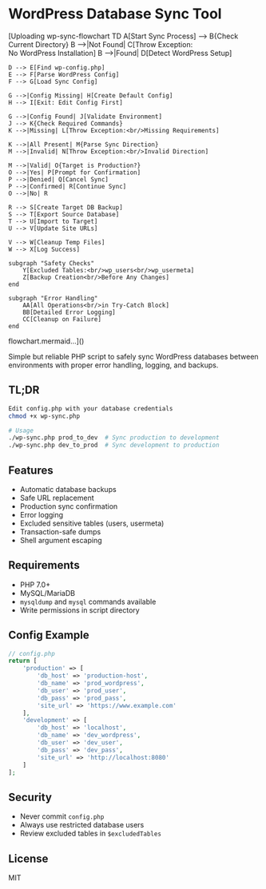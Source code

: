 # WordPress Database Sync Tool
[Uploading wp-sync-flowchart TD
    A[Start Sync Process] --> B{Check Current Directory}
    B -->|Not Found| C[Throw Exception:<br/>No WordPress Installation]
    B -->|Found| D[Detect WordPress Setup]
    
    D --> E[Find wp-config.php]
    E --> F[Parse WordPress Config]
    F --> G[Load Sync Config]
    
    G -->|Config Missing| H[Create Default Config]
    H --> I[Exit: Edit Config First]
    
    G -->|Config Found| J[Validate Environment]
    J --> K{Check Required Commands}
    K -->|Missing| L[Throw Exception:<br/>Missing Requirements]
    
    K -->|All Present| M{Parse Sync Direction}
    M -->|Invalid| N[Throw Exception:<br/>Invalid Direction]
    
    M -->|Valid| O{Target is Production?}
    O -->|Yes| P[Prompt for Confirmation]
    P -->|Denied| Q[Cancel Sync]
    P -->|Confirmed| R[Continue Sync]
    O -->|No| R
    
    R --> S[Create Target DB Backup]
    S --> T[Export Source Database]
    T --> U[Import to Target]
    U --> V[Update Site URLs]
    
    V --> W[Cleanup Temp Files]
    W --> X[Log Success]
    
    subgraph "Safety Checks"
        Y[Excluded Tables:<br/>wp_users<br/>wp_usermeta]
        Z[Backup Creation<br/>Before Any Changes]
    end
    
    subgraph "Error Handling"
        AA[All Operations<br/>in Try-Catch Block]
        BB[Detailed Error Logging]
        CC[Cleanup on Failure]
    end
flowchart.mermaid…]()

Simple but reliable PHP script to safely sync WordPress databases between environments with proper error handling, logging, and backups.

## TL;DR
```bash
Edit config.php with your database credentials
chmod +x wp-sync.php

# Usage
./wp-sync.php prod_to_dev  # Sync production to development
./wp-sync.php dev_to_prod  # Sync development to production
```

## Features
- Automatic database backups
- Safe URL replacement
- Production sync confirmation
- Error logging
- Excluded sensitive tables (users, usermeta)
- Transaction-safe dumps
- Shell argument escaping

## Requirements
- PHP 7.0+
- MySQL/MariaDB
- `mysqldump` and `mysql` commands available
- Write permissions in script directory

## Config Example
```php
// config.php
return [
    'production' => [
        'db_host' => 'production-host',
        'db_name' => 'prod_wordpress',
        'db_user' => 'prod_user',
        'db_pass' => 'prod_pass',
        'site_url' => 'https://www.example.com'
    ],
    'development' => [
        'db_host' => 'localhost',
        'db_name' => 'dev_wordpress',
        'db_user' => 'dev_user',
        'db_pass' => 'dev_pass',
        'site_url' => 'http://localhost:8080'
    ]
];
```

## Security
- Never commit `config.php`
- Always use restricted database users
- Review excluded tables in `$excludedTables`

## License
MIT
